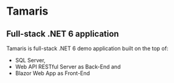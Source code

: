 # Tamaris
## Full-stack .NET 6 application

Tamaris is full-stack .NET 6 demo application built on the top of:

- SQL Server,
- Web API RESTful Server as Back-End and
- Blazor Web App as Front-End
